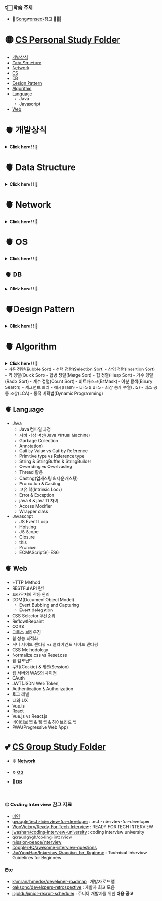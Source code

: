 ### 👇🏻 학습 주제

- 📍 [Songwonseok](https://github.com/Songwonseok/CS-Study)참고 🙏🏻✨

# 🟡 [CS Personal Study Folder](https://github.com/SoobinJung1013/cs-study/blob/main/cs_study/README.md)

- [개발상식](#-개발상식)
- [Data Structure](#-data-structure)
- [Network](#-network)
- [OS](#-os)
- [DB](#-db)
- [Design Pattern](#-design-pattern)
- [Algorithm](#-algorithm)
- [Language](#-algorithm)
  - Java
  - Javascript
- [Web](#-web)

# 🫀 개발상식

<details markdown="1">
<summary><strong> Click here !! 👀 </strong></summary>

| num |               주제               |                                         공부기록                                          |
| :-: | :------------------------------: | :---------------------------------------------------------------------------------------: |
|  1  | 클린코드 & 리팩토링 & 시큐어코딩 | [ㄱ](https://github.com/SoobinJung1013/cs-study/blob/main/OS/OperatingSystemConcept/1.md) |
|  2  |        애자일(Agile) 정리        | [ㄱ](https://github.com/SoobinJung1013/cs-study/blob/main/OS/OperatingSystemConcept/1.md) |
|  3  |   TDD(Test Driven Development)   | [ㄱ](https://github.com/SoobinJung1013/cs-study/blob/main/OS/OperatingSystemConcept/1.md) |
|  4  |       객체 지향 프로그래밍       | [ㄱ](https://github.com/SoobinJung1013/cs-study/blob/main/OS/OperatingSystemConcept/1.md) |
|  5  |        함수형 프로그래밍         | [ㄱ](https://github.com/SoobinJung1013/cs-study/blob/main/OS/OperatingSystemConcept/1.md) |
|  6  |         데브옵스(DevOps)         | [ㄱ](https://github.com/SoobinJung1013/cs-study/blob/main/OS/OperatingSystemConcept/1.md) |
|  7  |     서드 파티(3rd party)란?      | [ㄱ](https://github.com/SoobinJung1013/cs-study/blob/main/OS/OperatingSystemConcept/1.md) |
|  8  |     Git 과 GitHub 에 대해서      | [ㄱ](https://github.com/SoobinJung1013/cs-study/blob/main/OS/OperatingSystemConcept/1.md) |
|  9  |              정규식              | [ㄱ](https://github.com/SoobinJung1013/cs-study/blob/main/OS/OperatingSystemConcept/1.md) |
| 10  |             Generic              | [ㄱ](https://github.com/SoobinJung1013/cs-study/blob/main/OS/OperatingSystemConcept/1.md) |
| 11  |              final               | [ㄱ](https://github.com/SoobinJung1013/cs-study/blob/main/OS/OperatingSystemConcept/1.md) |

---

</details>

# 🫀 Data Structure

<details markdown="1">
<summary><strong> Click here !! 👀 </strong></summary>

| num |               주제               |                                         공부기록                                          |
| :-: | :------------------------------: | :---------------------------------------------------------------------------------------: |
|  1  |  Array & ArrayList & LinkedList  | [ㄱ](https://github.com/SoobinJung1013/cs-study/blob/main/OS/OperatingSystemConcept/1.md) |
|  2  |     스택(Stack) & 큐(Queue)      | [ㄱ](https://github.com/SoobinJung1013/cs-study/blob/main/OS/OperatingSystemConcept/1.md) |
|  3  |             힙(Heap)             | [ㄱ](https://github.com/SoobinJung1013/cs-study/blob/main/OS/OperatingSystemConcept/1.md) |
|  4  | 이진탐색트리(Binary Search Tree) | [ㄱ](https://github.com/SoobinJung1013/cs-study/blob/main/OS/OperatingSystemConcept/1.md) |
|  5  |            해시(Hash)            | [ㄱ](https://github.com/SoobinJung1013/cs-study/blob/main/OS/OperatingSystemConcept/1.md) |
|  6  |           트라이(Trie)           | [ㄱ](https://github.com/SoobinJung1013/cs-study/blob/main/OS/OperatingSystemConcept/1.md) |
|  7  |         B-Tree & B+Tree          | [ㄱ](https://github.com/SoobinJung1013/cs-study/blob/main/OS/OperatingSystemConcept/1.md) |
|  8  |               Tree               | [ㄱ](https://github.com/SoobinJung1013/cs-study/blob/main/OS/OperatingSystemConcept/1.md) |
|  9  |              Graph               | [ㄱ](https://github.com/SoobinJung1013/cs-study/blob/main/OS/OperatingSystemConcept/1.md) |

---

</details>

# 🫀 Network

<details markdown="1">
<summary><strong> Click here !! 👀 </strong></summary>

| num |                 주제                  |                                         공부기록                                          |
| :-: | :-----------------------------------: | :---------------------------------------------------------------------------------------: |
|  1  |              OSI 7 계층               | [ㄱ](https://github.com/SoobinJung1013/cs-study/blob/main/OS/OperatingSystemConcept/1.md) |
|  2  | TCP 3 way handshake & 4 way handshake | [ㄱ](https://github.com/SoobinJung1013/cs-study/blob/main/OS/OperatingSystemConcept/1.md) |
|  3  |      TCP/IP 흐름제어 & 혼잡제어       | [ㄱ](https://github.com/SoobinJung1013/cs-study/blob/main/OS/OperatingSystemConcept/1.md) |
|  4  |               TCPvsUDP                | [ㄱ](https://github.com/SoobinJung1013/cs-study/blob/main/OS/OperatingSystemConcept/1.md) |
|  6  |            대칭키 & 공개키            | [ㄱ](https://github.com/SoobinJung1013/cs-study/blob/main/OS/OperatingSystemConcept/1.md) |
|  7  |             HTTP & HTTPS              | [ㄱ](https://github.com/SoobinJung1013/cs-study/blob/main/OS/OperatingSystemConcept/1.md) |
|  8  |      로드 밸런싱(Load Balancing)      | [ㄱ](https://github.com/SoobinJung1013/cs-study/blob/main/OS/OperatingSystemConcept/1.md) |
|  9  |      Blocking & Non-Blocking I/O      | [ㄱ](https://github.com/SoobinJung1013/cs-study/blob/main/OS/OperatingSystemConcept/1.md) |

---

</details>

# 🫀 OS

<details markdown="1">
<summary><strong> Click here !! 👀 </strong></summary>

| num |                주제                 |                                         공부기록                                          |
| :-: | :---------------------------------: | :---------------------------------------------------------------------------------------: |
|  1  |             운영체제란?             | [ㄱ](https://github.com/SoobinJung1013/cs-study/blob/main/OS/OperatingSystemConcept/1.md) |
|  2  |         프로세스 vs 스레드          | [ㄱ](https://github.com/SoobinJung1013/cs-study/blob/main/OS/OperatingSystemConcept/1.md) |
|  3  |         프로세스 주소 공간          | [ㄱ](https://github.com/SoobinJung1013/cs-study/blob/main/OS/OperatingSystemConcept/1.md) |
|  4  |         인터럽트(Interrupt)         | [ㄱ](https://github.com/SoobinJung1013/cs-study/blob/main/OS/OperatingSystemConcept/1.md) |
|  5  |       시스템 콜(System Call)        | [ㄱ](https://github.com/SoobinJung1013/cs-study/blob/main/OS/OperatingSystemConcept/1.md) |
|  6  |       PCB와 Context Switching       | [ㄱ](https://github.com/SoobinJung1013/cs-study/blob/main/OS/OperatingSystemConcept/1.md) |
|  7  |  IPC(Inter Process Communication)   | [ㄱ](https://github.com/SoobinJung1013/cs-study/blob/main/OS/OperatingSystemConcept/1.md) |
|  8  |            CPU 스케줄링             | [ㄱ](https://github.com/SoobinJung1013/cs-study/blob/main/OS/OperatingSystemConcept/1.md) |
|  9  |          데드락(DeadLock)           | [ㄱ](https://github.com/SoobinJung1013/cs-study/blob/main/OS/OperatingSystemConcept/1.md) |
| 10  |           Race Condition            | [ㄱ](https://github.com/SoobinJung1013/cs-study/blob/main/OS/OperatingSystemConcept/1.md) |
| 11  | 세마포어(Semaphore) & 뮤텍스(Mutex) | [ㄱ](https://github.com/SoobinJung1013/cs-study/blob/main/OS/OperatingSystemConcept/1.md) |
| 12  |        페이징 & 세그먼테이션        | [ㄱ](https://github.com/SoobinJung1013/cs-study/blob/main/OS/OperatingSystemConcept/1.md) |
| 13  |        페이지 교체 알고리즘         | [ㄱ](https://github.com/SoobinJung1013/cs-study/blob/main/OS/OperatingSystemConcept/1.md) |
| 14  |           메모리(Memory)            | [ㄱ](https://github.com/SoobinJung1013/cs-study/blob/main/OS/OperatingSystemConcept/1.md) |
| 15  |             파일 시스템             | [ㄱ](https://github.com/SoobinJung1013/cs-study/blob/main/OS/OperatingSystemConcept/1.md) |

---

</details>

## 🫀 DB

<details markdown="1">
<summary><strong> Click here !! 👀 </strong></summary>

| num |                      주제                       |                                         공부기록                                          |
| :-: | :---------------------------------------------: | :---------------------------------------------------------------------------------------: |
|  1  |                  키(Key) 정리                   | [ㄱ](https://github.com/SoobinJung1013/cs-study/blob/main/OS/OperatingSystemConcept/1.md) |
|  2  |                   SQL - JOIN                    | [ㄱ](https://github.com/SoobinJung1013/cs-study/blob/main/OS/OperatingSystemConcept/1.md) |
|  3  |                  SQL Injection                  | [ㄱ](https://github.com/SoobinJung1013/cs-study/blob/main/OS/OperatingSystemConcept/1.md) |
|  4  |                  SQL vs NoSQL                   | [ㄱ](https://github.com/SoobinJung1013/cs-study/blob/main/OS/OperatingSystemConcept/1.md) |
|  5  |                  이상(Anomaly)                  | [ㄱ](https://github.com/SoobinJung1013/cs-study/blob/main/OS/OperatingSystemConcept/1.md) |
|  6  |                     정규화                      | [ㄱ](https://github.com/SoobinJung1013/cs-study/blob/main/OS/OperatingSystemConcept/1.md) |
|  7  |                  인덱스(INDEX)                  | [ㄱ](https://github.com/SoobinJung1013/cs-study/blob/main/OS/OperatingSystemConcept/1.md) |
|  8  |              트랜잭션(Transaction)              | [ㄱ](https://github.com/SoobinJung1013/cs-study/blob/main/OS/OperatingSystemConcept/1.md) |
|  9  | 트랜잭션 격리 수준(Transaction Isolation Level) | [ㄱ](https://github.com/SoobinJung1013/cs-study/blob/main/OS/OperatingSystemConcept/1.md) |
| 10  |                  레디스(Redis)                  | [ㄱ](https://github.com/SoobinJung1013/cs-study/blob/main/OS/OperatingSystemConcept/1.md) |

---

</details>

# 🫀Design Pattern

<details markdown="1">
<summary><strong> Click here !! 👀 </strong></summary>

| num |           주제            |                                         공부기록                                          |
| :-: | :-----------------------: | :---------------------------------------------------------------------------------------: |
|  1  | 디자인패턴 개요(Overview) | [ㄱ](https://github.com/SoobinJung1013/cs-study/blob/main/OS/OperatingSystemConcept/1.md) |
|  2  |        어댑터 패턴        | [ㄱ](https://github.com/SoobinJung1013/cs-study/blob/main/OS/OperatingSystemConcept/1.md) |
|  3  |        싱글톤 패턴        | [ㄱ](https://github.com/SoobinJung1013/cs-study/blob/main/OS/OperatingSystemConcept/1.md) |
|  4  |    탬플릿 메소드 패턴     | [ㄱ](https://github.com/SoobinJung1013/cs-study/blob/main/OS/OperatingSystemConcept/1.md) |
|  5  |    팩토리 메소드 패턴     | [ㄱ](https://github.com/SoobinJung1013/cs-study/blob/main/OS/OperatingSystemConcept/1.md) |
|  6  |        옵저버 패턴        | [ㄱ](https://github.com/SoobinJung1013/cs-study/blob/main/OS/OperatingSystemConcept/1.md) |
|  7  |      스트레티지 패턴      | [ㄱ](https://github.com/SoobinJung1013/cs-study/blob/main/OS/OperatingSystemConcept/1.md) |

---

</details>

# 🫀 Algorithm

<details markdown="1">
<summary><strong> Click here !! 👀 </strong></summary>

| num |                      주제                       |                                         공부기록                                          |
| :-: | :---------------------------------------------: | :---------------------------------------------------------------------------------------: |
|  1  |                  키(Key) 정리                   | [ㄱ](https://github.com/SoobinJung1013/cs-study/blob/main/OS/OperatingSystemConcept/1.md) |
|  2  |                   SQL - JOIN                    | [ㄱ](https://github.com/SoobinJung1013/cs-study/blob/main/OS/OperatingSystemConcept/1.md) |
|  3  |                  SQL Injection                  | [ㄱ](https://github.com/SoobinJung1013/cs-study/blob/main/OS/OperatingSystemConcept/1.md) |
|  4  |                  SQL vs NoSQL                   | [ㄱ](https://github.com/SoobinJung1013/cs-study/blob/main/OS/OperatingSystemConcept/1.md) |
|  5  |                  이상(Anomaly)                  | [ㄱ](https://github.com/SoobinJung1013/cs-study/blob/main/OS/OperatingSystemConcept/1.md) |
|  6  |                     정규화                      | [ㄱ](https://github.com/SoobinJung1013/cs-study/blob/main/OS/OperatingSystemConcept/1.md) |
|  7  |                  인덱스(INDEX)                  | [ㄱ](https://github.com/SoobinJung1013/cs-study/blob/main/OS/OperatingSystemConcept/1.md) |
|  8  |              트랜잭션(Transaction)              | [ㄱ](https://github.com/SoobinJung1013/cs-study/blob/main/OS/OperatingSystemConcept/1.md) |
|  9  | 트랜잭션 격리 수준(Transaction Isolation Level) | [ㄱ](https://github.com/SoobinJung1013/cs-study/blob/main/OS/OperatingSystemConcept/1.md) |
| 10  |                  레디스(Redis)                  | [ㄱ](https://github.com/SoobinJung1013/cs-study/blob/main/OS/OperatingSystemConcept/1.md) |

---

</details>
- 거품 정렬(Bubble Sort)
- 선택 정렬(Selection Sort)
- 삽입 정렬(Insertion Sort)
- 퀵 정렬(Quick Sort)
- 합병 정렬(Merge Sort)
- 힙 정렬(Heap Sort)
- 기수 정렬(Radix Sort)
- 계수 정렬(Count Sort)
- 비트마스크(BitMask)
- 이분 탐색(Binary Search)
- 세그먼트 트리
- 해시(Hash)
- DFS & BFS
- 최장 증가 수열(LIS)
- 최소 공통 조상(LCA)
- 동적 계획법(Dynamic Programming)

## 🫀 Language

- Java
  - Java 컴파일 과정
  - 자바 가상 머신(Java Virtual Machine)
  - Garbage Collection
  - Annotation)
  - Call by Value vs Call by Reference
  - Primitive type vs Reference type
  - String & StringBuffer & StringBuilder
  - Overriding vs Overloading
  - Thread 활용
  - Casting(업캐스팅 & 다운캐스팅)
  - Promotion & Casting
  - 고유 락(Intrinsic Lock)
  - Error & Exception
  - java 8 & java 11 차이
  - Access Modifier
  - Wrapper class
- Javascript
  - JS Event Loop
  - Hoisting
  - JS Scope
  - Closure
  - this
  - Promise
  - ECMAScript6(=ES6)

## 🫀 Web

- HTTP Method
- RESTFul API 란?
- 브라우저의 작동 원리
- DOM(Document Object Model)
  - Event Bubbling and Capturing
  - Event delegation
- CSS Selector 우선순위
- Reflow&Repaint
- CORS
- 크로스 브라우징
- 웹 성능 최적화
- 서버 사이드 렌더링 vs 클라이언트 사이드 렌더링
- CSS Methodology
- Normalize.css vs Reset.css
- 웹 컴포넌트
- 쿠키(Cookie) & 세션(Session)
- 웹 서버와 WAS의 차이점
- OAuth
- JWT(JSON Web Token)
- Authentication & Authorization
- 로그 레벨
- UI와 UX
- Vue.js
- React
- Vue.js vs React.js
- 네이티브 앱 & 웹 앱 & 하이브리드 앱
- PWA(Progressive Web App)

# 💕 [CS Group Study Folder](https://github.com/SoobinJung1013/cs-study/tree/main/cs_group_study)

- 🕸 [**Network**](https://github.com/SoobinJung1013/cs-study/tree/main/cs_group_study/Network)

- ⚙️ [**OS**](https://github.com/SoobinJung1013/cs-study/tree/main/cs_group_study/OS)

- 🧳 [**DB**](https://github.com/SoobinJung1013/cs-study/tree/main/cs_group_study/DB)

<br/>

### 🙄 Coding Interview 참고 자료

- [메인](https://github.com/Songwonseok/CS-Study)
- [gyoogle/tech-interview-for-developer](https://github.com/gyoogle/tech-interview-for-developer) : tech-interview-for-developer
- [WooVictory/Ready-For-Tech-Interview](https://github.com/WooVictory/Ready-For-Tech-Interview) : READY FOR TECH INTERVIEW
- [jwasham/coding-interview-university](https://github.com/jwasham/coding-interview-university) : coding interview university
- [qkraudghgh/coding-interview](https://github.com/qkraudghgh/coding-interview)
- [mission-peace/interview](https://github.com/mission-peace/interview)
- [DopplerHQ/awesome-interview-questions](https://github.com/DopplerHQ/awesome-interview-questions)
- [JaeYeopHan/Interview_Question_for_Beginner](https://github.com/JaeYeopHan/Interview_Question_for_Beginner) : Technical Interview Guidelines for Beginners

### Etc

- [kamranahmedse/developer-roadmap](https://github.com/kamranahmedse/developer-roadmap) : 개발자 로드맵
- [oaksong/developers-retrospective](https://github.com/oaksong/developers-retrospective) : 개발자 회고 모음
- [jojoldu/junior-recruit-scheduler](https://github.com/jojoldu/junior-recruit-scheduler) : 주니어 개발자를 위한 **채용 공고**
